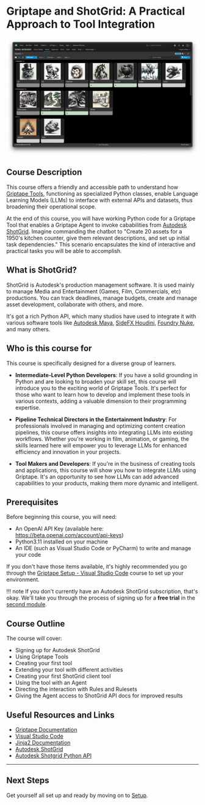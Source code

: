 # Griptape and ShotGrid: A Practical Approach to Tool Integration
![ShotGrid Assets view](assets/img/shotgrid_assets.png)

## Course Description
This course offers a friendly and accessible path to understand how [Griptape Tools](https://docs.griptape.ai/latest/griptape-tools/), functioning as specialized Python classes, enable Language Learning Models (LLMs) to interface with external APIs and datasets, thus broadening their operational scope.

At the end of this course, you will have working Python code for a Griptape Tool that enables a Griptape Agent to invoke cababilities from [Autodesk ShotGrid](https://www.shotgridsoftware.com/). Imagine commanding the chatbot to "Create 20 assets for a 1950's kitchen counter, give them relevant descriptions, and set up initial task dependencies." This scenario encapsulates the kind of interactive and practical tasks you will be able to accomplish. 

## What is ShotGrid?
ShotGrid is Autodesk's production management software. It is used mainly to manage Media and Entertainment (Games, Film, Commercials, etc) productions. You can track deadlines, manage budgets, create and manage asset development, collaborate with others, and more. 

It's got a rich Python API, which many studios have used to integrate it with various software tools like [Autodesk Maya](https://www.autodesk.com/za/products/maya/overview-dts), [SideFX Houdini](https://www.sidefx.com/products/houdini/), [Foundry Nuke](https://www.foundry.com/products/nuke-family/nuke), and many others.


## Who is this course for
This course is specifically designed for a diverse group of learners.

* **Intermediate-Level Python Developers**: If you have a solid grounding in Python and are looking to broaden your skill set, this course will introduce you to the exciting world of Griptape Tools. It's perfect for those who want to learn how to develop and implement these tools in various contexts, adding a valuable dimension to their programming expertise.

* **Pipeline Technical Directors in the Entertainment Industry**: For professionals involved in managing and optimizing content creation pipelines, this course offers insights into integrating LLMs into existing workflows. Whether you're working in film, animation, or gaming, the skills learned here will empower you to leverage LLMs for enhanced efficiency and innovation in your projects.

* **Tool Makers and Developers**: If you're in the business of creating tools and applications, this course will show you how to integrate LLMs using Griptape. It's an opportunity to see how LLMs can add advanced capabilities to your products, making them more dynamic and intelligent.

## Prerequisites
Before beginning this course, you will need:

- An OpenAI API Key (available here: https://beta.openai.com/account/api-keys)
- Python3.11 installed on your machine
- An IDE (such as Visual Studio Code or PyCharm) to write and manage your code

If you don't have those items available, it's highly recommended you go through the [Griptape Setup - Visual Studio Code](../../setup/index.md) course to set up your environment.

!!! note 
    If you don't currently have an Autodesk ShotGrid subscription, that's okay. We'll take you through the process of signing up for a **free trial** in the [second module](02_shotgrid.md).

## Course Outline
The course will cover:

* Signing up for Autodesk ShotGrid
* Using Griptape Tools
* Creating your first tool
* Extending your tool with different activities
* Creating your first ShotGrid client tool
* Using the tool with an Agent
* Directing the interaction with Rules and Rulesets
* Giving the Agent access to ShotGrid API docs for improved results

## Useful Resources and Links

- [Griptape Documentation](https://github.com/griptape-ai/griptape)
- [Visual Studio Code](https://code.visualstudio.com/)
- [Jinja2 Documentation](https://jinja.palletsprojects.com/en/3.1.x/)
- [Autodesk ShotGrid](https://www.shotgridsoftware.com/)
- [Autodesk Shotgrid Python API](https://developers.shotgridsoftware.com/python-api/)


---
## Next Steps

Get yourself all set up and ready by moving on to [Setup](01_setup.md).

